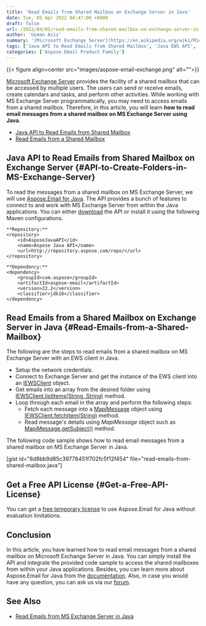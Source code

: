 ```yaml
---
title: 'Read Emails from Shared Mailbox on Exchange Server in Java'
date: Tue, 05 Apr 2022 04:47:00 +0000
draft: false
url: /2022/04/05/read-emails-from-shared-mailbox-on-exchange-server-in-java/
author: 'Usman Aziz'
summary: '[Microsoft Exchange Server](https://en.wikipedia.org/wiki/Microsoft_Exchange_Server) provides the facility of a shared mailbox that can be accessed by multiple users. The users can send or receive emails, create calendars and tasks, and perform other activities. While working with MS Exchange Server programmatically, you may need to access emails from a shared mailbox. Therefore, in this article, you will learn **how to read email messages from a shared mailbox on MS Exchange Server using Java**.'
tags: ['Java API to Read Emails from Shared Mailbox', 'Java EWS API', 'Read Emails from a Shared Mailbox in Java']
categories: ['Aspose.Email Product Family']
---
```




{{< figure align=center src="images/aspose-email-exchange.png" alt="">}}


[Microsoft Exchange Server](https://en.wikipedia.org/wiki/Microsoft_Exchange_Server) provides the facility of a shared mailbox that can be accessed by multiple users. The users can send or receive emails, create calendars and tasks, and perform other activities. While working with MS Exchange Server programmatically, you may need to access emails from a shared mailbox. Therefore, in this article, you will learn **how to read email messages from a shared mailbox on MS Exchange Server using Java**.

*   [Java API to Read Emails from Shared Mailbox](#API-to-Create-Folders-in-MS-Exchange-Server)
*   [Read Emails from a Shared Mailbox](#Read-Emails-from-a-Shared-Mailbox)

## Java API to Read Emails from Shared Mailbox on Exchange Server {#API-to-Create-Folders-in-MS-Exchange-Server}

To read the messages from a shared mailbox on MS Exchange Server, we will use [Aspose.Email for Java](https://products.aspose.com/email/java/). The API provides a bunch of features to connect to and work with MS Exchange Server from within the Java applications. You can either [download](https://downloads.aspose.com/email/java/) the API or install it using the following Maven configurations.

```
**Repository:**
<repository>
    <id>AsposeJavaAPI</id>
    <name>Aspose Java API</name>
    <url>http://repository.aspose.com/repo/</url>
</repository>

**Dependency:**
<dependency>
    <groupId>com.aspose</groupId>
    <artifactId>aspose-email</artifactId>
    <version>22.2</version>
    <classifier>jdk16</classifier>
</dependency>
```

## Read Emails from a Shared Mailbox on Exchange Server in Java {#Read-Emails-from-a-Shared-Mailbox}

The following are the steps to read emails from a shared mailbox on MS Exchange Server with an EWS client in Java.

*   Setup the network credentials.
*   Connect to Exchange Server and get the instance of the EWS client into an [IEWSClient](https://apireference.aspose.com/email/java/com.aspose.email/IEWSClient) object.
*   Get emails into an array from the desired folder using [IEWSClient.listItems(String, String)](https://apireference.aspose.com/email/java/com.aspose.email/IEWSClient#listItems(java.lang.String,%20java.lang.String)) method.
*   Loop through each email in the array and perform the following steps:
    *   Fetch each message into a [MapiMessage](https://apireference.aspose.com/email/java/com.aspose.email/MapiMessage) object using [IEWSClient.fetchItem(String)](https://apireference.aspose.com/email/java/com.aspose.email/IEWSClient#fetchItem(java.lang.String)) method.
    *   Read message's details using _MapiMessage_ object such as [MapiMessage.getSubject()](https://apireference.aspose.com/email/java/com.aspose.email/MapiMessageItemBase#getSubject()) method.

The following code sample shows how to read email messages from a shared mailbox on MS Exchange Server in Java.

\[gist id="8d8bb9d85c39778451f702fc5f12f454" file="read-emails-from-shared-mailbox.java"\]

## Get a Free API License {#Get-a-Free-API-License}

You can get a [free temporary license](https://purchase.aspose.com/temporary-license) to use Aspose.Email for Java without evaluation limitations.

## Conclusion

In this article, you have learned how to read email messages from a shared mailbox on Microsoft Exchange Server in Java. You can simply install the API and integrate the provided code sample to access the shared mailboxes from within your Java applications. Besides, you can learn more about Aspose.Email for Java from the [documentation](https://docs.aspose.com/email/java/). Also, in case you would have any question, you can ask us via our [forum](https://forum.aspose.com/).

## See Also

*   [Read Emails from MS Exchange Server in Java](https://blog.aspose.com/2021/03/22/read-emails-from-ms-exchange-server-using-java/)



